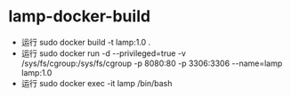 # lamp-docker-build

- 运行 sudo docker build -t lamp:1.0 .
- 运行 sudo docker run -d  --privileged=true -v /sys/fs/cgroup:/sys/fs/cgroup -p 8080:80 -p 3306:3306 --name=lamp lamp:1.0
- 运行 sudo docker exec -it lamp /bin/bash
